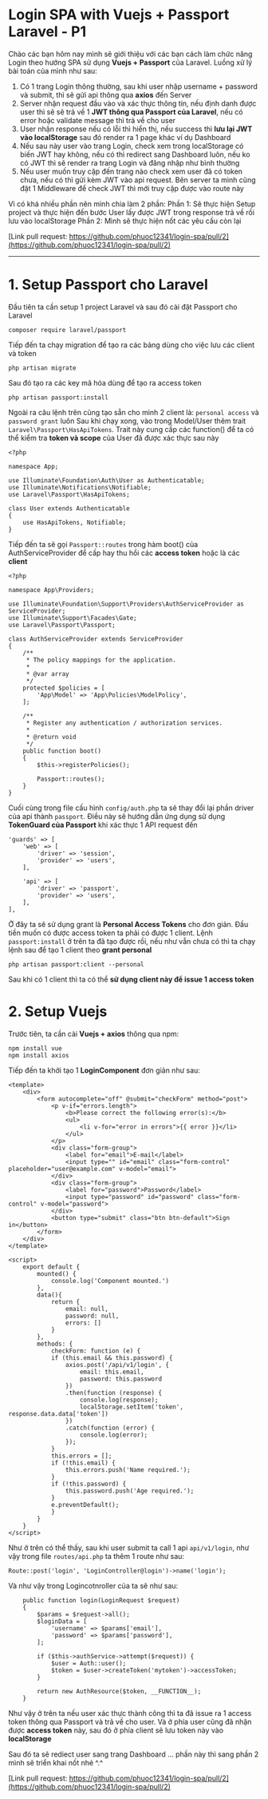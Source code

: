 # Login SPA with Vuejs + Passport Laravel - P1

Chào các bạn hôm nay mình sẽ giới thiệu với các bạn cách làm chức năng Login theo hướng SPA sử dụng **Vuejs + Passport** của Laravel.
Luồng xử lý bài toán của mình như sau:
1. Có 1 trang Login thông thường, sau khi user nhập username + password và submit, thì sẽ gửi api thông qua **axios** đến Server
2. Server nhận request đầu vào và xác thực thông tin, nếu định danh được user thì sẽ sẽ trả về 1 **JWT thông qua Passport của Laravel**, nếu có error hoặc validate message thì trả về cho user
3. User nhận response nếu có lỗi thì hiển thị, nếu success thì **lưu lại JWT vào localStorage** sau đó render ra 1 page khác ví dụ Dashboard
4. Nếu sau này user vào trang Login, check xem trong localStorage có biến JWT hay không, nếu có thì redirect sang Dashboard luôn, nếu ko có JWT thì sẽ render ra trang Login và đăng nhập như bình thường
5. Nếu user muốn truy cập đến trang nào check xem user đã có token chưa, nếu có thì gửi kèm JWT vào api request. Bên server ta mình cũng đặt 1 Middleware để check JWT thì mới truy cập được vào route này

Vì có khá nhiều phần nên mình chia làm 2 phần:
Phần 1: Sẽ thực hiện Setup project và thực hiện đến bước User lấy được JWT trong response trả về rồi lưu vào localStorage
Phần 2: Mình sẽ thực hiện nốt các yêu cầu còn lại

[Link pull request: https://github.com/phuoc12341/login-spa/pull/2](https://github.com/phuoc12341/login-spa/pull/2)
***

# 1. Setup Passport cho Laravel
Đầu tiên ta cần setup 1 project Laravel và sau đó cài đặt Passport cho Laravel
```
composer require laravel/passport
```
Tiếp đến ta chạy migration để tạo ra các bảng dùng cho việc lưu các client và token
```
php artisan migrate
```
Sau đó tạo ra các key mã hóa dùng để tạo ra access token
```
php artisan passport:install
```
Ngoài ra câu lệnh trên cũng tạo sẵn cho mình 2 client là: `personal access` và `password grant` luôn
Sau khi chạy xong, vào trong Model/User thêm trait `Laravel\Passport\HasApiTokens`. Trait này cung cấp các function() để ta có thể kiểm tra **token và scope** của User đã được xác thực sau này
```
<?php

namespace App;

use Illuminate\Foundation\Auth\User as Authenticatable;
use Illuminate\Notifications\Notifiable;
use Laravel\Passport\HasApiTokens;

class User extends Authenticatable
{
    use HasApiTokens, Notifiable;
}
```
Tiếp đến ta sẽ gọi `Passport::routes` trong hàm boot() của AuthServiceProvider để cấp hay thu hồi các **access token** hoặc là các **client**
```
<?php

namespace App\Providers;

use Illuminate\Foundation\Support\Providers\AuthServiceProvider as ServiceProvider;
use Illuminate\Support\Facades\Gate;
use Laravel\Passport\Passport;

class AuthServiceProvider extends ServiceProvider
{
    /**
     * The policy mappings for the application.
     *
     * @var array
     */
    protected $policies = [
        'App\Model' => 'App\Policies\ModelPolicy',
    ];

    /**
     * Register any authentication / authorization services.
     *
     * @return void
     */
    public function boot()
    {
        $this->registerPolicies();

        Passport::routes();
    }
}
```
Cuối cùng trong file cấu hình `config/auth.php` ta sẽ thay đổi lại phần driver của api thành `passport`. Điều này sẽ hướng dẫn ứng dụng sử dụng **TokenGuard của Passport** khi xác thực 1 API request đến
```
'guards' => [
    'web' => [
        'driver' => 'session',
        'provider' => 'users',
    ],

    'api' => [
        'driver' => 'passport',
        'provider' => 'users',
    ],
],
```

Ở đây ta sẽ sử dụng grant là **Personal Access Tokens** cho đơn giản.
Đầu tiền muốn có được access token ta phải có được 1 client. Lệnh `passport:install` ở trên ta đã tạo được rồi, nếu như vẫn chưa có thì ta chạy lệnh sau để tạo 1 client theo **grant personal**

```
php artisan passport:client --personal
```
Sau khi có 1 client thì ta có thể **sử dụng client này để issue 1 access token**

# 2. Setup Vuejs
Trước tiên, ta cần cài **Vuejs + axios** thông qua npm:
```
npm install vue
npm install axios
```
Tiếp đến ta khởi tạo 1 **LoginComponent** đơn giản như sau:
```
<template>
    <div>
        <form autocomplete="off" @submit="checkForm" method="post">
            <p v-if="errors.length">
                <b>Please correct the following error(s):</b>
                <ul>
                    <li v-for="error in errors">{{ error }}</li>
                </ul>
            </p>
            <div class="form-group">
                <label for="email">E-mail</label>
                <input type="" id="email" class="form-control" placeholder="user@example.com" v-model="email">
            </div>
            <div class="form-group">
                <label for="password">Password</label>
                <input type="password" id="password" class="form-control" v-model="password">
            </div>
            <button type="submit" class="btn btn-default">Sign in</button>
        </form>
    </div>
</template>

<script>
    export default {
        mounted() {
            console.log('Component mounted.')
        },
        data(){
            return {
                email: null,
                password: null,
                errors: []
            }
        },
        methods: {
            checkForm: function (e) {
            if (this.email && this.password) {
                axios.post('/api/v1/login', {
                    email: this.email,
                    password: this.password
                })
                .then(function (response) {
                    console.log(response);
                    localStorage.setItem('token', response.data.data['token'])
                })
                .catch(function (error) {
                    console.log(error);
                });
            }
            this.errors = [];
            if (!this.email) {
                this.errors.push('Name required.');
            }
            if (!this.password) {
                this.password.push('Age required.');
            }
            e.preventDefault();
            }
        }
    }
</script>
```
Như ở trên có thể thấy, sau khi user submit ta call 1 api `api/v1/login`, như vậy trong file `routes/api.php` ta thêm 1 route như sau:
```
Route::post('login', 'LoginController@login')->name('login');
```
Và như vậy trong Logincotnroller của ta sẽ như sau:
```
    public function login(LoginRequest $request)
    {
        $params = $request->all();
        $loginData = [
            'username' => $params['email'],
            'password' => $params['password'],
        ];

        if ($this->authService->attempt($request)) {
            $user = Auth::user();
            $token = $user->createToken('mytoken')->accessToken;
        }

        return new AuthResource($token, __FUNCTION__);
    }
```
Như vậy ở trên ta nếu user xác thực thành công thì ta đã issue ra 1 access token thông qua Passport và trả về cho user.
Và ở phía user cũng đã nhận được **access token** này, sau đó ở phía client sẽ lưu token này vào **localStorage**

Sau đó ta sẽ rediect user sang trang Dashboard ... phần này thì sang phần 2 mình sẽ triển khai nốt nhé ^.^

[Link pull request: https://github.com/phuoc12341/login-spa/pull/2](https://github.com/phuoc12341/login-spa/pull/2)

